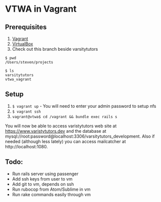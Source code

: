 # VTWA in Vagrant

## Prerequisites

1. [Vagrant](https://www.vagrantup.com/)
2. [VirtualBox](https://www.virtualbox.org/)
3. Check out this branch beside varsitytutors

```
$ pwd
/Users/steven/projects

$ ls
varsitytutors
vtwa_vagrant
```

## Setup

1. `$ vagrant up` - You will need to enter your admin password to setup nfs
2. `$ vagrant ssh`
3. `vagrant@vtwa$ cd /vagrant && bundle exec rails s`

You will now be able to access varistytutors web site at https://www.varistytutors.dev and the
database at mysql://root:password@localhost:3306/varsitytutors_development. Also if needed (although less lately)
you can access mailcatcher at http://localhost:1080.

## Todo:
* Run rails server using passenger
* Add ssh keys from user to vm
* Add git to vm, depends on ssh
* Run rubocop from Atom/Sublime in vm
* Run rake commands easily through vm

